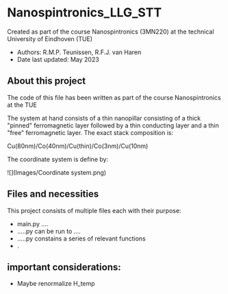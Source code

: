 # Nanospintronics_LLG_STT
Created as part of the course Nanospintronics (3MN220) at the technical University of Eindhoven (TUE)
- Authors: R.M.P. Teunissen, R.F.J. van Haren
- Date last updated: May 2023

## About this project
The code of this file has been written as part of the course Nanospintronics at the TUE 

The system at hand consists of a thin nanopillar consisting of a thick "pinned" ferromagnetic layer 
followed by a thin conducting layer and a thin "free" ferromagnetic layer.
The exact stack composition is:

Cu(80nm)/Co(40nm)/Cu(thin)/Co(3nm)/Cu(10nm)

The coordinate system is define by:

![](Images/Coordinate system.png)

## Files and necessities
This project consists of multiple files each with their purpose:
- main.py .... 
- .....py can be run to ....
- .....py constains a series of relevant functions
- .

## important considerations:
- Maybe renormalize H_temp 
